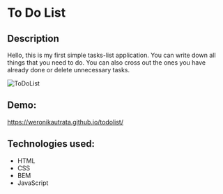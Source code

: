 # To Do List

## Description

Hello, this is my first simple tasks-list application. You can write down all things that you need to do. You can also cross out the ones you have already done or delete unnecessary tasks.

![ToDoList](https://user-images.githubusercontent.com/102754686/164914523-468a80ed-2df9-4954-9052-7a46618c503e.gif)

## Demo:
https://weronikautrata.github.io/todolist/

## Technologies used:
- HTML
- CSS
- BEM
- JavaScript
